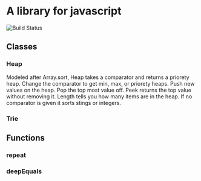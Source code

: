 # A library for javascript 
![Build Status](https://travis-ci.org/toChaim/jslife.svg?branch=master)
## Classes
### Heap
Modeled after Array.sort, Heap takes a comparator and returns a priorety heap. Change the comparator to get min, max, or priorety heaps. Push new values on the heap. Pop the top most value off. Peek returns the top value without removing it. Length tells you how many items are in the heap.
If no comparator is given it sorts stings or integers.
### Trie
## Functions
### repeat
### deepEquals